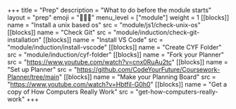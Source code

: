 +++
title = "Prep"
description = "What to do before the module starts"
layout = "prep"
emoji = "🧑🏾‍💻"
menu_level = ["module"]
weight = 1
[[blocks]]
name = "Install a unix based os"
src = "module/js1/check-unix-os"
[[blocks]]
name = "Check Git"
src = "module/induction/check-git-installation"
[[blocks]]
name = "Install VS Code"
src = "module/induction/install-vscode"
[[blocks]]
name = "Create CYF Folder"
src = "module/induction/cyf-folder"
[[blocks]]
name = "Fork your Planner"
src = "https://www.youtube.com/watch?v=cnx0RuAu2tc"
[[blocks]]
name = "Set up Planner"
src = "https://github.com/CodeYourFuture/Coursework-Planner/tree/main"
[[blocks]]
name = "Make your Planning Board"
src = "https://www.youtube.com/watch?v=Hbtfil-G0h0"
[[blocks]]
name = "Get a copy of How Computers Really Work"
src = "get-how-computers-really-work"
+++
